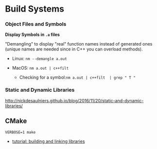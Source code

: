 # Build Systems



### Object Files and Symbols



**Display Symbols in `.a` files**

"Demangling" to display "real" function names instead of generated ones (unique names are needed since in C++ you can overload methods).

- Linux: `nm --demangle a.out`
- MacOS: `nm a.out | c++filt`

  - Checking for a symbol:`nm a.out | c++filt  | grep " T "`

### Static and Dynamic Libraries

http://nickdesaulniers.github.io/blog/2016/11/20/static-and-dynamic-libraries/





## CMake

`VERBOSE=1 make`

- [tutorial: building and linking libraries](https://github.com/ttroy50/cmake-examples/tree/master/01-basic/C-static-library)